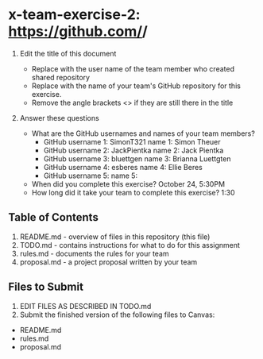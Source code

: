 # x-team-exercise-2: https://github.com/<SimonT321>/<reimagined-waddle>

1. Edit the title of this document
   * Replace <UserName> with the user name of the team member who created shared repository
   * Replace <GitHubRepositoryName> with the name of your team's GitHub repository for this exercise.
   * Remove the angle brackets <> if they are still there in the title

2. Answer these questions
   * What are the GitHub usernames and names of your team members?
       * GitHub username 1: SimonT321      name 1: Simon Theuer
       * GitHub username 2: JackPientka    name 2: Jack Pientka
       * GitHub username 3: bluettgen      name 3: Brianna Luettgten
       * GitHub username 4: esberes        name 4: Ellie Beres
       * GitHub username 5:       name 5:
   * When did you complete this exercise? 
   October 24, 5:30PM
   * How long did it take your team to complete this exercise? 
   1:30

## Table of Contents

1. README.md - overview of files in this repository (this file)
2. TODO.md - contains instructions for what to do for this assignment
3. rules.md - documents the rules for your team
4. proposal.md - a project proposal written by your team

## Files to Submit

1. EDIT FILES AS DESCRIBED IN TODO.md
2. Submit the finished version of the following files to Canvas:

* README.md
* rules.md
* proposal.md
